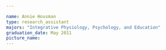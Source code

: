 ```yaml
---

name: Annie Housman
type: research_assistant
majors: "Integrative Physiology, Psychology, and Education"
graduation_date: May 2011
picture_name: 
---
```

    
    
